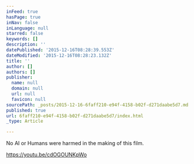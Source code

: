 ```yaml
---
inFeed: true
hasPage: true
inNav: false
inLanguage: null
starred: false
keywords: []
description: ''
datePublished: '2015-12-16T08:28:39.553Z'
dateModified: '2015-12-16T08:28:23.132Z'
title: ''
author: []
authors: []
publisher:
  name: null
  domain: null
  url: null
  favicon: null
sourcePath: _posts/2015-12-16-6faff210-e94f-4158-b02f-d271daabe5d7.md
published: true
url: 6faff210-e94f-4158-b02f-d271daabe5d7/index.html
_type: Article

---
```

No AI or Humans were harmed in the making of this film.

https://youtu.be/cdOGOUNKpWo